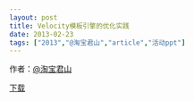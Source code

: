 ```yaml
---
layout: post
title: Velocity模板引擎的优化实践
date: 2013-02-23
tags: ["2013","@淘宝君山","article","活动ppt"]
---
```


作者：[@淘宝君山](http://weibo.com/u/1855869382)

[下载](http://greenteajug.github.io/images/Velocity模板引擎的优化实践.pdf)
